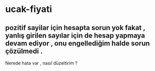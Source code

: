 # ucak-fiyati
## pozitif sayilar için hesapta sorun yok fakat , yanlış girilen sayılar için de hesap yapmaya devam ediyor , onu engellediğim halde sorun çözülmedi .
Nerede hata var , nasıl düzeltirim ?
